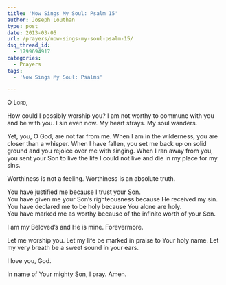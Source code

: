 ```yaml
---
title: 'Now Sings My Soul: Psalm 15'
author: Joseph Louthan
type: post
date: 2013-03-05
url: /prayers/now-sings-my-soul-psalm-15/
dsq_thread_id:
  - 1799694917
categories:
  - Prayers
tags:
  - 'Now Sings My Soul: Psalms'

---
```

<div style="font-variant: small-caps;">
  O Lord,
</div>

How could I possibly worship you? I am not worthy to commune with you and be with you. I sin even now. My heart strays. My soul wanders.

Yet, you, O God, are not far from me. When I am in the wilderness, you are closer than a whisper. When I have fallen, you set me back up on solid ground and you rejoice over me with singing. When I ran away from you, you sent your Son to live the life I could not live and die in my place for my sins.

Worthiness is not a feeling. Worthiness is an absolute truth.

You have justified me because I trust your Son.  
You have given me your Son’s righteousness because He received my sin.  
You have declared me to be holy because You alone are holy.  
You have marked me as worthy because of the infinite worth of your Son.

I am my Beloved’s and He is mine. Forevermore.

Let me worship you. Let my life be marked in praise to Your holy name. Let my very breath be a sweet sound in your ears.

I love you, God.

In name of Your mighty Son, I pray.
Amen.
